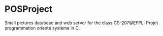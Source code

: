 # POSProject
Small pictures database and web server for the class CS-207@EFPL: Projet programmation orienté système in C.
